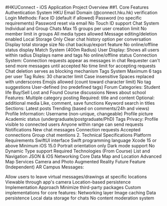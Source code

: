 #HKUConnect - iOS Application Project Overview
##1. Core Features
Authentication System
HKU Email Domain (@connect.hku.hk) verification
Login Methods:
Face ID (default if allowed)
Password (no specific requirements)
Password reset via email
No Touch ID support
Chat System
Individual and Group Chats
Max 15 groups per user creation limit
No member limit in groups
All media types allowed
Message editing/deletion enabled
Local Storage Only
Clear chat history option per conversation
Display total storage size
No chat backup/export feature
No online/offline status display
Match System (400m Radius)
User Display:
Shows all users within radius
Displays name and tags
No online/offline status
Connection System:
Connection requests appear as messages in chat
Requester can't send more messages until accepted
No time limit for accepting requests
Chat deletion serves as blocking mechanism
Tags System
Maximum 6 tags per user
Tag Rules:
30 character limit
Case insensitive
Spaces replaced with underscores
Emojis allowed (count toward character limit)
No tag suggestions
User-defined (no predefined tags)
Forum
Categories:
Student life
Buy/Sell
Lost and Found
Course discussions
News about school
Features:
Multiple category posting
Required: title and content
Optional: additional media
Like, comment, save functions
Keyword search in titles
Sections:
Latest posts
Trending (based on comments/24h and views)
Profile
Information:
Username (non-unique, changeable)
Profile picture
Academic status (undergraduate/postgraduate/PhD)
Tags
Privacy:
Profile visible to connected users
Anyone within range can send requests
Notifications
New chat messages
Connection requests
Accepted connections
Group chat mentions
2. Technical Specifications
Platform Requirements
SwiftUI interface
Swift programming language
Xcode 15 or above
Minimum iOS 15.0
Portrait orientation only
Dark mode support
No Dynamic Type support
Required Technologies (From Course)
List and Navigation
JSON & iOS Networking
Core Data
Map and Location
Advanced Map Services
Camera and Photo
Augmented Reality
Future Feature (Independent)
AR Campus Messages:

Allow users to leave virtual messages/drawings at specific locations
Viewable through app's camera
Location-based persistence
Implementation Approach
Minimize third-party packages
Custom implementations for core features:
Networking layer
Image caching
Data persistence
Local data storage for chats
No content moderation system
